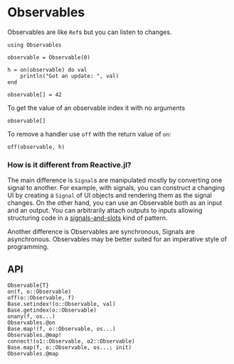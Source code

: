 # Observables

Observables are like `Ref`s but you can listen to changes.

```@repl manual
using Observables

observable = Observable(0)

h = on(observable) do val
    println("Got an update: ", val)
end

observable[] = 42
```

To get the value of an observable index it with no arguments
```@repl manual
observable[]
```

To remove a handler use `off` with the return value of `on`:

```@repl manual
off(observable, h)
```

### How is it different from Reactive.jl?

The main difference is `Signal`s are manipulated mostly by converting one signal to another. For example, with signals, you can construct a changing UI by creating a `Signal` of UI objects and rendering them as the signal changes. On the other hand, you can use an Observable both as an input and an output. You can arbitrarily attach outputs to inputs allowing structuring code in a [signals-and-slots](http://doc.qt.io/qt-4.8/signalsandslots.html) kind of pattern.

Another difference is Observables are synchronous, Signals are asynchronous. Observables may be better suited for an imperative style of programming.

## API

```@docs
Observable{T}
on(f, o::Observable)
off(o::Observable, f)
Base.setindex!(o::Observable, val)
Base.getindex(o::Observable)
onany(f, os...)
Observables.@on
Base.map!(f, o::Observable, os...)
Observables.@map!
connect!(o1::Observable, o2::Observable)
Base.map(f, o::Observable, os...; init)
Observables.@map
```
